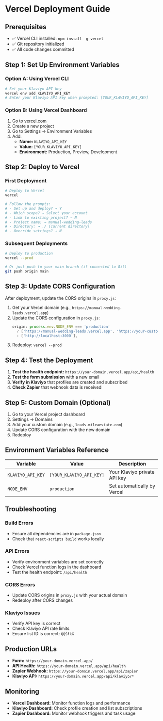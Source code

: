 # Vercel Deployment Guide

## Prerequisites
- ✅ Vercel CLI installed: `npm install -g vercel`
- ✅ Git repository initialized
- ✅ All code changes committed

## Step 1: Set Up Environment Variables

### Option A: Using Vercel CLI
```bash
# Set your Klaviyo API key
vercel env add KLAVIYO_API_KEY
# Enter your Klaviyo API key when prompted: [YOUR_KLAVIYO_API_KEY]
```

### Option B: Using Vercel Dashboard
1. Go to [vercel.com](https://vercel.com)
2. Create a new project
3. Go to Settings → Environment Variables
4. Add:
   - **Name:** `KLAVIYO_API_KEY`
   - **Value:** `[YOUR_KLAVIYO_API_KEY]`
   - **Environment:** Production, Preview, Development

## Step 2: Deploy to Vercel

### First Deployment
```bash
# Deploy to Vercel
vercel

# Follow the prompts:
# - Set up and deploy? → Y
# - Which scope? → Select your account
# - Link to existing project? → N
# - Project name: → manual-wedding-leads
# - Directory: → ./ (current directory)
# - Override settings? → N
```

### Subsequent Deployments
```bash
# Deploy to production
vercel --prod

# Or just push to your main branch (if connected to Git)
git push origin main
```

## Step 3: Update CORS Configuration

After deployment, update the CORS origins in `proxy.js`:

1. Get your Vercel domain (e.g., `https://manual-wedding-leads.vercel.app`)
2. Update the CORS configuration in `proxy.js`:
   ```javascript
   origin: process.env.NODE_ENV === 'production' 
     ? ['https://manual-wedding-leads.vercel.app', 'https://your-custom-domain.com']
     : ['http://localhost:3000'],
   ```
3. Redeploy: `vercel --prod`

## Step 4: Test the Deployment

1. **Test the health endpoint:** `https://your-domain.vercel.app/api/health`
2. **Test the form submission** with a new email
3. **Verify in Klaviyo** that profiles are created and subscribed
4. **Check Zapier** that webhook data is received

## Step 5: Custom Domain (Optional)

1. Go to your Vercel project dashboard
2. Settings → Domains
3. Add your custom domain (e.g., `leads.mileaestate.com`)
4. Update CORS configuration with the new domain
5. Redeploy

## Environment Variables Reference

| Variable | Value | Description |
|----------|-------|-------------|
| `KLAVIYO_API_KEY` | `[YOUR_KLAVIYO_API_KEY]` | Your Klaviyo private API key |
| `NODE_ENV` | `production` | Set automatically by Vercel |

## Troubleshooting

### Build Errors
- Ensure all dependencies are in `package.json`
- Check that `react-scripts build` works locally

### API Errors
- Verify environment variables are set correctly
- Check Vercel function logs in the dashboard
- Test the health endpoint: `/api/health`

### CORS Errors
- Update CORS origins in `proxy.js` with your actual domain
- Redeploy after CORS changes

### Klaviyo Issues
- Verify API key is correct
- Check Klaviyo API rate limits
- Ensure list ID is correct: `QQSfkG`

## Production URLs

- **Form:** `https://your-domain.vercel.app/`
- **API Health:** `https://your-domain.vercel.app/api/health`
- **Zapier Webhook:** `https://your-domain.vercel.app/api/zapier`
- **Klaviyo API:** `https://your-domain.vercel.app/api/klaviyo/*`

## Monitoring

- **Vercel Dashboard:** Monitor function logs and performance
- **Klaviyo Dashboard:** Check profile creation and list subscriptions
- **Zapier Dashboard:** Monitor webhook triggers and task usage 
